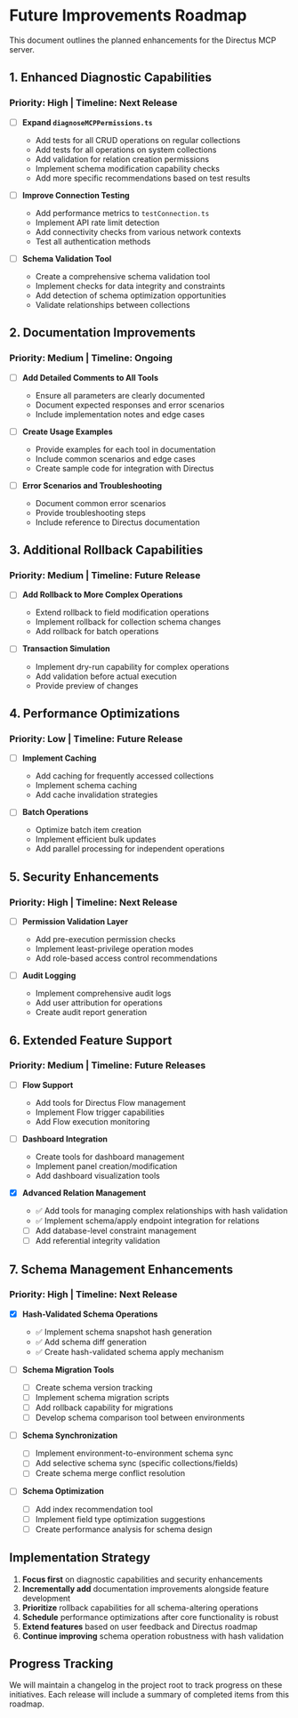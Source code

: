 # Future Improvements Roadmap

This document outlines the planned enhancements for the Directus MCP server.

## 1. Enhanced Diagnostic Capabilities

### Priority: High | Timeline: Next Release

- [ ] **Expand `diagnoseMCPPermissions.ts`**
  - Add tests for all CRUD operations on regular collections
  - Add tests for all operations on system collections
  - Add validation for relation creation permissions
  - Implement schema modification capability checks
  - Add more specific recommendations based on test results

- [ ] **Improve Connection Testing**
  - Add performance metrics to `testConnection.ts`
  - Implement API rate limit detection
  - Add connectivity checks from various network contexts
  - Test all authentication methods

- [ ] **Schema Validation Tool**
  - Create a comprehensive schema validation tool
  - Implement checks for data integrity and constraints
  - Add detection of schema optimization opportunities
  - Validate relationships between collections

## 2. Documentation Improvements

### Priority: Medium | Timeline: Ongoing

- [ ] **Add Detailed Comments to All Tools**
  - Ensure all parameters are clearly documented
  - Document expected responses and error scenarios
  - Include implementation notes and edge cases

- [ ] **Create Usage Examples**
  - Provide examples for each tool in documentation
  - Include common scenarios and edge cases
  - Create sample code for integration with Directus

- [ ] **Error Scenarios and Troubleshooting**
  - Document common error scenarios
  - Provide troubleshooting steps
  - Include reference to Directus documentation

## 3. Additional Rollback Capabilities

### Priority: Medium | Timeline: Future Release

- [ ] **Add Rollback to More Complex Operations**
  - Extend rollback to field modification operations
  - Implement rollback for collection schema changes
  - Add rollback for batch operations

- [ ] **Transaction Simulation**
  - Implement dry-run capability for complex operations
  - Add validation before actual execution
  - Provide preview of changes

## 4. Performance Optimizations

### Priority: Low | Timeline: Future Release

- [ ] **Implement Caching**
  - Add caching for frequently accessed collections
  - Implement schema caching
  - Add cache invalidation strategies

- [ ] **Batch Operations**
  - Optimize batch item creation
  - Implement efficient bulk updates
  - Add parallel processing for independent operations

## 5. Security Enhancements

### Priority: High | Timeline: Next Release

- [ ] **Permission Validation Layer**
  - Add pre-execution permission checks
  - Implement least-privilege operation modes
  - Add role-based access control recommendations

- [ ] **Audit Logging**
  - Implement comprehensive audit logs
  - Add user attribution for operations
  - Create audit report generation

## 6. Extended Feature Support

### Priority: Medium | Timeline: Future Releases

- [ ] **Flow Support**
  - Add tools for Directus Flow management
  - Implement Flow trigger capabilities
  - Add Flow execution monitoring

- [ ] **Dashboard Integration**
  - Create tools for dashboard management
  - Implement panel creation/modification
  - Add dashboard visualization tools

- [x] **Advanced Relation Management**
  - ✅ Add tools for managing complex relationships with hash validation
  - ✅ Implement schema/apply endpoint integration for relations
  - [ ] Add database-level constraint management
  - [ ] Add referential integrity validation

## 7. Schema Management Enhancements

### Priority: High | Timeline: Next Release

- [x] **Hash-Validated Schema Operations**
  - ✅ Implement schema snapshot hash generation
  - ✅ Add schema diff generation
  - ✅ Create hash-validated schema apply mechanism
  
- [ ] **Schema Migration Tools**
  - [ ] Create schema version tracking
  - [ ] Implement schema migration scripts
  - [ ] Add rollback capability for migrations
  - [ ] Develop schema comparison tool between environments

- [ ] **Schema Synchronization**
  - [ ] Implement environment-to-environment schema sync
  - [ ] Add selective schema sync (specific collections/fields)
  - [ ] Create schema merge conflict resolution

- [ ] **Schema Optimization**
  - [ ] Add index recommendation tool
  - [ ] Implement field type optimization suggestions
  - [ ] Create performance analysis for schema design

## Implementation Strategy

1. **Focus first** on diagnostic capabilities and security enhancements
2. **Incrementally add** documentation improvements alongside feature development
3. **Prioritize** rollback capabilities for all schema-altering operations
4. **Schedule** performance optimizations after core functionality is robust
5. **Extend features** based on user feedback and Directus roadmap
6. **Continue improving** schema operation robustness with hash validation

## Progress Tracking

We will maintain a changelog in the project root to track progress on these initiatives. Each release will include a summary of completed items from this roadmap. 